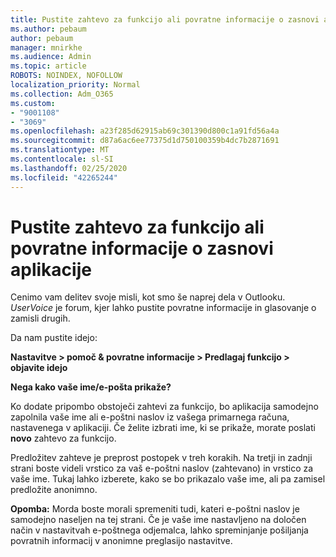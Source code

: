 ```yaml
---
title: Pustite zahtevo za funkcijo ali povratne informacije o zasnovi aplikacije
ms.author: pebaum
author: pebaum
manager: mnirkhe
ms.audience: Admin
ms.topic: article
ROBOTS: NOINDEX, NOFOLLOW
localization_priority: Normal
ms.collection: Adm_O365
ms.custom:
- "9001108"
- "3069"
ms.openlocfilehash: a23f285d62915ab69c301390d800c1a91fd56a4a
ms.sourcegitcommit: d87a6ac6ee77375d1d750100359b4dc7b2871691
ms.translationtype: MT
ms.contentlocale: sl-SI
ms.lasthandoff: 02/25/2020
ms.locfileid: "42265244"
---
```

# <a name="leave-a-feature-request-or-feedback-on-app-design"></a>Pustite zahtevo za funkcijo ali povratne informacije o zasnovi aplikacije

Cenimo vam delitev svoje misli, kot smo še naprej dela v Outlooku. *UserVoice* je forum, kjer lahko pustite povratne informacije in glasovanje o zamisli drugih.  

Da nam pustite idejo: 

**Nastavitve > pomoč & povratne informacije > Predlagaj funkcijo > objavite idejo** 

**Nega kako vaše ime/e-pošta prikaže?**

Ko dodate pripombo obstoječi zahtevi za funkcijo, bo aplikacija samodejno zapolnila vaše ime ali e-poštni naslov iz vašega primarnega računa, nastavenega v aplikaciji. Če želite izbrati ime, ki se prikaže, morate poslati **novo** zahtevo za funkcijo. 

Predložitev zahteve je preprost postopek v treh korakih. Na tretji in zadnji strani boste videli vrstico za vaš e-poštni naslov (zahtevano) in vrstico za vaše ime. Tukaj lahko izberete, kako se bo prikazalo vaše ime, ali pa zamisel predložite anonimno. 

**Opomba:** Morda boste morali spremeniti tudi, kateri e-poštni naslov je samodejno naseljen na tej strani. Če je vaše ime nastavljeno na določen način v nastavitvah e-poštnega odjemalca, lahko spreminjanje pošiljanja povratnih informacij v anonimne preglasijo nastavitve. 
